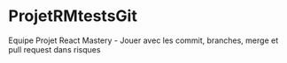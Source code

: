 # ProjetRMtestsGit
Equipe Projet React Mastery - Jouer avec les commit, branches, merge et pull request dans risques

